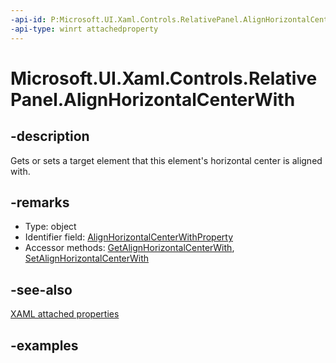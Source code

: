 ```yaml
---
-api-id: P:Microsoft.UI.Xaml.Controls.RelativePanel.AlignHorizontalCenterWith
-api-type: winrt attachedproperty
---
```


# Microsoft.UI.Xaml.Controls.RelativePanel.AlignHorizontalCenterWith

<!--
see GetAlignHorizontalCenterWith, and SetAlignHorizontalCenterWith
-->


## -description

Gets or sets a target element that this element's horizontal center is aligned with.

## -remarks

<ul><li>Type: object</li><li>Identifier field: <a href="/uwp/api/windows.ui.xaml.controls.relativepanel.alignhorizontalcenterwithproperty">AlignHorizontalCenterWithProperty</a></li><li>Accessor methods: <a href="/uwp/api/windows.ui.xaml.controls.relativepanel.getalignhorizontalcenterwith">GetAlignHorizontalCenterWith</a>, <a href="/uwp/api/windows.ui.xaml.controls.relativepanel.setalignhorizontalcenterwith">SetAlignHorizontalCenterWith</a></li></ul>

## -see-also

[XAML attached properties](/windows/uwp/xaml-platform/attached-properties-overview)

## -examples


